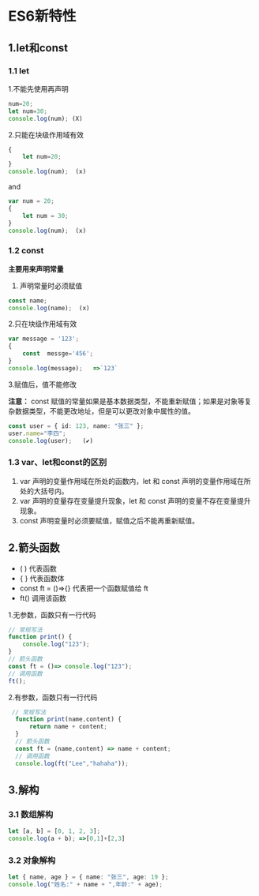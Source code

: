 # ES6新特性
## 1.let和const

### 1.1 let  

1.不能先使用再声明

```ts
num=20;
let num=30;
console.log(num); (X)
```

2.只能在块级作用域有效

```ts
{
    let num=20;
}
console.log(num);  (x)
```

and

```ts
var num = 20;
{
    let num = 30;
}
console.log(num);  (x)
```

### 1.2 const 

**主要用来声明常量**

1. 声明常量时必须赋值

```ts
const name;
console.log(name);  (x)
```

2.只在块级作用域有效

```ts
var message = '123';
{
    const  messge='456';
}
console.log(message);   =>`123`
```

3.赋值后，值不能修改

**注意：** const 赋值的常量如果是基本数据类型，不能重新赋值；如果是对象等复杂数据类型，不能更改地址，但是可以更改对象中属性的值。

```ts
const user = { id: 123, name: "张三" };
user.name="李四";
console.log(user);   (✔)
```

### 1.3 var、let和const的区别

1. var 声明的变量作用域在所处的函数内，let 和 const 声明的变量作用域在所处的大括号内。
2. var 声明的变量存在变量提升现象，let 和 const 声明的变量不存在变量提升现象。
3. const 声明变量时必须要赋值，赋值之后不能再重新赋值。

## 2.箭头函数

- ( ) 代表函数
- { } 代表函数体
- const ft = ()=>{} 代表把一个函数赋值给 ft
- ft() 调用该函数

1.无参数，函数只有一行代码

```ts
// 常规写法
function print() {
    console.log("123");
}
// 箭头函数
const ft = ()=> console.log("123");
// 调用函数
ft();
```

2.有参数，函数只有一行代码

```ts
 // 常规写法
  function print(name,content) {
      return name + content;
  }
  // 箭头函数
  const ft = (name,content) => name + content;
  // 调用函数
  console.log(ft("Lee","hahaha"));
```

## 3.解构

### 3.1 数组解构

```ts
let [a, b] = [0, 1, 2, 3];
console.log(a + b); =>[0,1]+[2,3]
```

### 3.2 对象解构

```ts
let { name, age } = { name: "张三", age: 19 };
console.log("姓名:" + name + ",年龄:" + age);
```

